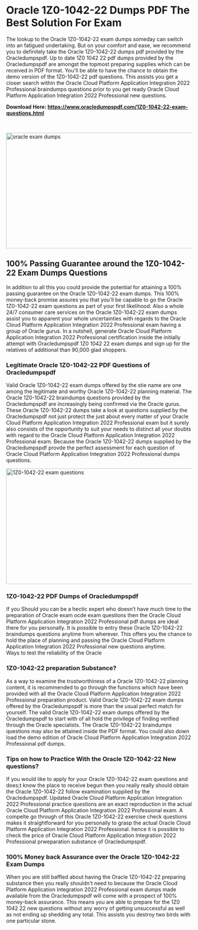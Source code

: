 <h1>Oracle 1Z0-1042-22 Dumps PDF The Best Solution For Exam</h1>
<p>The lookup to the Oracle 1Z0-1042-22 exam dumps someday can switch into an fatigued undertaking. But on your comfort and ease, we recommend you to definitely take the Oracle 1Z0-1042-22 dumps pdf provided by the Oracledumpspdf. Up to date 1Z0 1042 22 pdf dumps provided by the Oracledumpspdf are amongst the topmost preparing supplies which can be received in PDF format. You'll be able to have the chance to obtain the demo version of the 1Z0-1042-22 pdf questions. This assists you get a closer search within the Oracle Cloud Platform Application Integration 2022 Professional braindumps questions prior to you get ready Oracle Cloud Platform Application Integration 2022 Professional new questions.</p>
<p><strong>Download Here: <a href="https://www.oracledumpspdf.com/1Z0-1042-22-exam-questions.html">https://www.oracledumpspdf.com/1Z0-1042-22-exam-questions.html</a></strong></p>
<p>&nbsp;</p>
<p><span style="font-weight: 400;"><img style="display: block; margin-left: auto; margin-right: auto;" src="https://i.ibb.co/RCKYBmz/digital-marketing-Made-with-Poster-My-Wall.jpg" alt="oracle exam dumps" width="850" height="314" /></span></p>
<h2><strong>100% Passing Guarantee around the 1Z0-1042-22 Exam Dumps Questions</strong></h2>
<p>In addition to all this you could provide the potential for attaining a 100% passing guarantee on the Oracle 1Z0-1042-22 exam dumps. This 100% money-back promise assures you that you'll be capable to go the Oracle 1Z0-1042-22 exam questions as part of your first likelihood. Also a whole 24/7 consumer care services on the Oracle 1Z0-1042-22 exam dumps assist you to apparent your whole uncertainties with regards to the Oracle Cloud Platform Application Integration 2022 Professional exam having a group of Oracle gurus. In a nutshell, generate Oracle Cloud Platform Application Integration 2022 Professional certification inside the initially attempt with Oracledumpspdf 1Z0 1042 22 exam dumps and sign up for the relatives of additional than 90,000 glad shoppers.</p>
<h3><strong>Legitimate Oracle 1Z0-1042-22 PDF Questions of Oracledumpspdf</strong></h3>
<p>Valid Oracle 1Z0-1042-22 exam dumps offered by the stie name are one among the legitimate and worthy Oracle 1Z0-1042-22 planning material. The Oracle 1Z0-1042-22 braindumps questions provided by the Oracledumpspdf are increasingly being confirmed via the Oracle gurus. These Oracle 1Z0-1042-22 dumps take a look at questions supplied by the Oracledumpspdf not just protect the just about every matter of your Oracle Cloud Platform Application Integration 2022 Professional exam but it surely also consists of the opportunity to suit your needs to distinct all your doubts with regard to the Oracle Cloud Platform Application Integration 2022 Professional exam. Because the Oracle 1Z0-1042-22 dumps supplied by the Oracledumpspdf provde the perfect assessment for each question of Oracle Cloud Platform Application Integration 2022 Professional dumps questions.</p>
<p><a href="https://www.oracledumpspdf.com/1Z0-1042-22-exam-questions.html"><span style="font-weight: 400;"><img style="display: block; margin-left: auto; margin-right: auto;" src="https://i.ibb.co/zfVYYs0/Digital-Marketing-Agency-Made-with-Poster-My-Wall-1.jpg" alt="1Z0-1042-22 exam questions" width="850" height="314" /></span></a></p>
<h3><strong>1Z0-1042-22 PDF Dumps of Oracledumpspdf</strong></h3>
<p>If you Should you can be a hectic expert who doesn&rsquo;t have much time to the preparation of Oracle exam ocde exam questions then the Oracle Cloud Platform Application Integration 2022 Professional pdf dumps are ideal there for you personally. It is possible to entry these Oracle 1Z0-1042-22 braindumps questions anytime from wherever. This offers you the chance to hold the place of planning and passing the Oracle Cloud Platform Application Integration 2022 Professional new questions anytime.<br />Ways to test the reliability of the Oracle</p>
<h3>1Z0-1042-22 preparation Substance?</h3>
<p>As a way to examine the trustworthiness of a Oracle 1Z0-1042-22 planning content, it is recommended to go through the functions which have been provided with all the Oracle Cloud Platform Application Integration 2022 Professional preparation product. Valid Oracle 1Z0-1042-22 exam dumps offered by the Oracledumpspdf is more than the usual perfect match for yourself. The valid Oracle 1Z0-1042-22 exam dumps offered by the Oracledumpspdf to start with of all hold the privilege of finding verified through the Oracle specialists. The Oracle 1Z0-1042-22 braindumps questions may also be attained inside the PDF format. You could also down load the demo edition of Oracle Cloud Platform Application Integration 2022 Professional pdf dumps.</p>
<h3>Tips on how to Practice With the Oracle 1Z0-1042-22 New questions?</h3>
<p>If you would like to apply for your Oracle 1Z0-1042-22 exam questions and does;t know the place to receive begun then you really really should obtain the Oracle 1Z0-1042-22 follow examination supplied by the Oracledumpspdf. Updated Oracle Cloud Platform Application Integration 2022 Professional practice questions are an exact reproduction in the actual Oracle Cloud Platform Application Integration 2022 Professional exam. A compelte go through of this Oracle 1Z0-1042-22 exercise check questions makes it straightforward for you personally to grasp the actual Oracle Cloud Platform Application Integration 2022 Professional. hence it is possible to check the price of Oracle Cloud Platform Application Integration 2022 Professional prweparation substance of Oracledumpspdf.</p>
<h3><strong>100% Money back Assurance over the Oracle 1Z0-1042-22 Exam Dumps</strong></h3>
<p>When you are still baffled about having the Oracle 1Z0-1042-22 preparing substance then you really shouldn't need to because the Oracle Cloud Platform Application Integration 2022 Professional exam dumps made available from the Oracledumpspdf will come with a prospect of 100% money-back assurance. This means you are able to prepare for the 1Z0 1042 22 new questions without any worry of getting unsuccessful as well as not ending up shedding any total. This assists you destroy two birds with one particular stone.</p>
